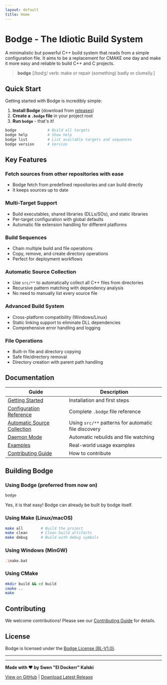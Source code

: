 ```yaml
---
layout: default
title: Home
---
```


# Bodge - The Idiotic Build System

A minimalistic but powerful C++ build system that reads from a simple configuration file. It aims to be a replacement for CMAKE one day and make it more easy and reliable to build C++ and C projects.

> **bodge** [/bɒdʒ/ verb: make or repair (something) badly or clumsily.]

## Quick Start

Getting started with Bodge is incredibly simple:

1. **Install Bodge** (download from [releases](https://github.com/el-dockerr/bodge/releases))
2. **Create a `.bodge` file** in your project root
3. **Run `bodge`** - that's it!

```bash
bodge              # Build all targets
bodge help         # Show help
bodge list         # List available targets and sequences
bodge version      # Version
```

## Key Features

### Fetch sources from other repositories with ease
- Bodge fetch from predefined repositories and can build directly
- It keeps sources up to date

### Multi-Target Support
- Build executables, shared libraries (DLLs/SOs), and static libraries
- Per-target configuration with global defaults
- Automatic file extension handling for different platforms

### Build Sequences
- Chain multiple build and file operations
- Copy, remove, and create directory operations
- Perfect for deployment workflows

### Automatic Source Collection
- Use `src/**` to automatically collect all C++ files from directories
- Recursive pattern matching with dependency analysis
- No need to manually list every source file

### Advanced Build System
- Cross-platform compatibility (Windows/Linux)
- Static linking support to eliminate DLL dependencies
- Comprehensive error handling and logging

### File Operations
- Built-in file and directory copying
- Safe file/directory removal
- Directory creation with parent path handling

## Documentation

| Guide | Description |
|-------|-------------|
| [Getting Started](getting-started) | Installation and first steps |
| [Configuration Reference](configuration) | Complete `.bodge` file reference |  
| [Automatic Source Collection](automatic-source-collection) | Using `src/**` patterns for automatic file discovery |
| [Daemon Mode](daemon-mode) | Automatic rebuilds and file watching |
| [Examples](examples) | Real-world usage examples |
| [Contributing Guide](contributing) | How to contribute |

## Building Bodge

### Using Bodge (preferred from now on)
```bash
bodge
```
Yes, it is that easy! Bodge can already be built by bodge itself.

### Using Make (Linux/macOS)
```bash
make all        # Build the project
make clean      # Clean build artifacts
make debug      # Build with debug symbols
```

### Using Windows (MinGW)
```bash
.\make.bat
```

### Using CMake
```bash
mkdir build && cd build
cmake ..
make
```

## Contributing

We welcome contributions! Please see our [Contributing Guide](contributing.html) for details.

## License

Bodge is licensed under the [Bodge License (BL-V1.0)](https://github.com/el-dockerr/bodge/blob/main/license.txt).

---

---

**Made with ❤️ by Swen "El Dockerr" Kalski**

[View on GitHub](https://github.com/el-dockerr/bodge) | [Download Latest Release](https://github.com/el-dockerr/bodge/releases)